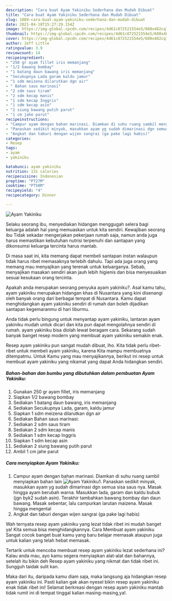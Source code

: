 ```yaml
---
description: "Cara buat Ayam Yakiniku Sederhana dan Mudah Dibuat"
title: "Cara buat Ayam Yakiniku Sederhana dan Mudah Dibuat"
slug: 1089-cara-buat-ayam-yakiniku-sederhana-dan-mudah-dibuat
date: 2021-04-18T15:27:29.154Z
image: https://img-global.cpcdn.com/recipes/4d61c872521554e5/680x482cq70/ayam-yakiniku-foto-resep-utama.jpg
thumbnail: https://img-global.cpcdn.com/recipes/4d61c872521554e5/680x482cq70/ayam-yakiniku-foto-resep-utama.jpg
cover: https://img-global.cpcdn.com/recipes/4d61c872521554e5/680x482cq70/ayam-yakiniku-foto-resep-utama.jpg
author: Jeff Little
ratingvalue: 3.9
reviewcount: 14
recipeingredient:
- "250 gr ayam fillet iris memanjang"
- "1/2 bawang bombay"
- "1 batang daun bawang iris memanjang"
- "Secukupnya Lada garam kaldu jamur"
- "1 sdm meizena dilarutkan dgn air"
- " Bahan saus marinasi"
- "2 sdm saus tiram"
- "2 sdm kecap manis"
- "1 sdm kecap Inggris"
- "1 sdm kecap asin"
- "2 siung bawang putih parut"
- "1 cm jahe parut"
recipeinstructions:
- "Campur ayam dengan bahan marinasi. Diamkan di suhu ruang sambil menyiapkan bahan lain"
- "Panaskan sedikit minyak, masukkan ayam yg sudah dimarinasi dgn semua sisa saus nya. Masak hingga ayam berubah warna. Masukkan lada, garam dan kaldu bubuk (jgn byk2 sudah asin). Terakhir tambahkan bawang bombay dan daun bawang. Masak sebentar, lalu campurkan larutan maizena. Masak hingga mengental"
- "Angkat dan taburi dengan wijen sangrai (ga pake lagi habis)"
categories:
- Resep
tags:
- ayam
- yakiniku

katakunci: ayam yakiniku 
nutrition: 131 calories
recipecuisine: Indonesian
preptime: "PT27M"
cooktime: "PT50M"
recipeyield: "4"
recipecategory: Dinner

---
```



![Ayam Yakiniku](https://img-global.cpcdn.com/recipes/4d61c872521554e5/680x482cq70/ayam-yakiniku-foto-resep-utama.jpg)

Selaku seorang ibu, menyediakan hidangan menggugah selera bagi keluarga adalah hal yang memuaskan untuk kita sendiri. Kewajiban seorang ibu Tidak sekadar mengerjakan pekerjaan rumah saja, namun anda juga harus memastikan kebutuhan nutrisi terpenuhi dan santapan yang dikonsumsi keluarga tercinta harus mantab.

Di masa  saat ini, kita memang dapat membeli santapan instan walaupun tidak harus ribet memasaknya terlebih dahulu. Tapi ada juga orang yang memang mau menyajikan yang terenak untuk keluarganya. Sebab, menyajikan masakan sendiri akan jauh lebih higienis dan bisa menyesuaikan sesuai kesukaan orang tercinta. 



Apakah anda merupakan seorang penyuka ayam yakiniku?. Asal kamu tahu, ayam yakiniku merupakan hidangan khas di Nusantara yang kini disenangi oleh banyak orang dari berbagai tempat di Nusantara. Kamu dapat menghidangkan ayam yakiniku sendiri di rumah dan boleh dijadikan santapan kegemaranmu di hari liburmu.

Anda tidak perlu bingung untuk menyantap ayam yakiniku, lantaran ayam yakiniku mudah untuk dicari dan kita pun dapat mengolahnya sendiri di rumah. ayam yakiniku bisa diolah lewat beragam cara. Sekarang sudah banyak banget resep modern yang membuat ayam yakiniku semakin enak.

Resep ayam yakiniku pun sangat mudah dibuat, lho. Kita tidak perlu ribet-ribet untuk membeli ayam yakiniku, karena Kita mampu membuatnya ditempatmu. Untuk Kamu yang mau menyajikannya, berikut ini resep untuk membuat ayam yakiniku yang nikamat yang dapat Anda hidangkan sendiri.

<!--inarticleads1-->

##### Bahan-bahan dan bumbu yang dibutuhkan dalam pembuatan Ayam Yakiniku:

1. Gunakan 250 gr ayam fillet, iris memanjang
1. Siapkan 1/2 bawang bombay
1. Sediakan 1 batang daun bawang, iris memanjang
1. Sediakan Secukupnya Lada, garam, kaldu jamur
1. Siapkan 1 sdm meizena dilarutkan dgn air
1. Sediakan  Bahan saus marinasi:
1. Sediakan 2 sdm saus tiram
1. Sediakan 2 sdm kecap manis
1. Sediakan 1 sdm kecap Inggris
1. Siapkan 1 sdm kecap asin
1. Sediakan 2 siung bawang putih parut
1. Ambil 1 cm jahe parut




<!--inarticleads2-->

##### Cara menyiapkan Ayam Yakiniku:

1. Campur ayam dengan bahan marinasi. Diamkan di suhu ruang sambil menyiapkan bahan lain
<img src="https://img-global.cpcdn.com/steps/f2106a7bd07a20ec/160x128cq70/ayam-yakiniku-langkah-memasak-1-foto.jpg" alt="Ayam Yakiniku">1. Panaskan sedikit minyak, masukkan ayam yg sudah dimarinasi dgn semua sisa saus nya. Masak hingga ayam berubah warna. Masukkan lada, garam dan kaldu bubuk (jgn byk2 sudah asin). Terakhir tambahkan bawang bombay dan daun bawang. Masak sebentar, lalu campurkan larutan maizena. Masak hingga mengental
1. Angkat dan taburi dengan wijen sangrai (ga pake lagi habis)




Wah ternyata resep ayam yakiniku yang lezat tidak ribet ini mudah banget ya! Kita semua bisa menghidangkannya. Cara Membuat ayam yakiniku Sangat cocok banget buat kamu yang baru belajar memasak ataupun juga untuk kalian yang telah hebat memasak.

Tertarik untuk mencoba membuat resep ayam yakiniku lezat sederhana ini? Kalau anda mau, ayo kamu segera menyiapkan alat-alat dan bahannya, setelah itu bikin deh Resep ayam yakiniku yang nikmat dan tidak ribet ini. Sungguh taidak sulit kan. 

Maka dari itu, daripada kamu diam saja, maka langsung aja hidangkan resep ayam yakiniku ini. Pasti kalian gak akan nyesel bikin resep ayam yakiniku enak tidak ribet ini! Selamat berkreasi dengan resep ayam yakiniku mantab tidak rumit ini di tempat tinggal kalian masing-masing,ya!.

